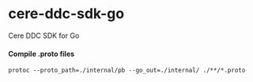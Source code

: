 # cere-ddc-sdk-go
Cere DDC SDK for Go

#### Compile .proto files

```
protoc --proto_path=./internal/pb --go_out=./internal/ ./**/*.proto
```
